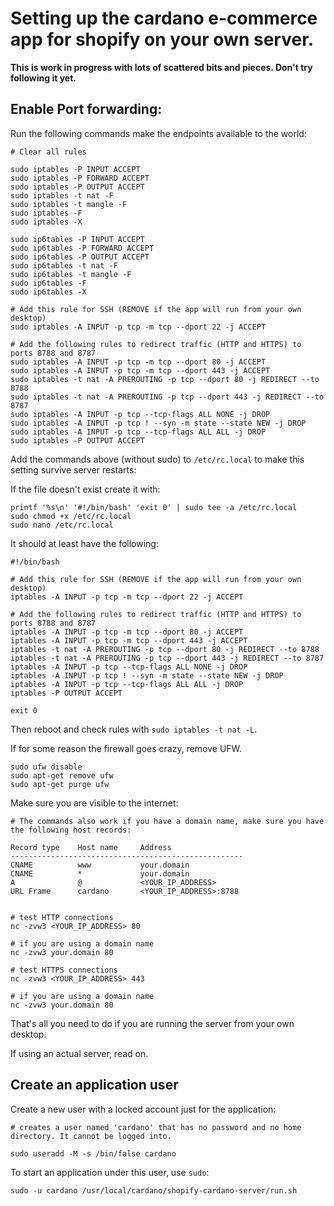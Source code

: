 # Setting up the cardano e-commerce app for shopify on your own server.

**This is work in progress with lots of scattered bits and pieces. Don't try following it yet.**

## Enable Port forwarding:

Run the following commands make the endpoints available to the world:
 
```
# Clear all rules

sudo iptables -P INPUT ACCEPT
sudo iptables -P FORWARD ACCEPT
sudo iptables -P OUTPUT ACCEPT
sudo iptables -t nat -F
sudo iptables -t mangle -F
sudo iptables -F
sudo iptables -X

sudo ip6tables -P INPUT ACCEPT
sudo ip6tables -P FORWARD ACCEPT
sudo ip6tables -P OUTPUT ACCEPT
sudo ip6tables -t nat -F
sudo ip6tables -t mangle -F
sudo ip6tables -F
sudo ip6tables -X

# Add this rule for SSH (REMOVE if the app will run from your own desktop)
sudo iptables -A INPUT -p tcp -m tcp --dport 22 -j ACCEPT

# Add the following rules to redirect traffic (HTTP and HTTPS) to ports 8788 and 8787 
sudo iptables -A INPUT -p tcp -m tcp --dport 80 -j ACCEPT
sudo iptables -A INPUT -p tcp -m tcp --dport 443 -j ACCEPT
sudo iptables -t nat -A PREROUTING -p tcp --dport 80 -j REDIRECT --to 8788
sudo iptables -t nat -A PREROUTING -p tcp --dport 443 -j REDIRECT --to 8787
sudo iptables -A INPUT -p tcp --tcp-flags ALL NONE -j DROP
sudo iptables -A INPUT -p tcp ! --syn -m state --state NEW -j DROP
sudo iptables -A INPUT -p tcp --tcp-flags ALL ALL -j DROP
sudo iptables -P OUTPUT ACCEPT

```

Add the commands above (without sudo) to `/etc/rc.local` to make this setting survive server restarts:

If the file doesn't exist create it with:

```
printf '%s\n' '#!/bin/bash' 'exit 0' | sudo tee -a /etc/rc.local
sudo chmod +x /etc/rc.local
sudo nano /etc/rc.local
```

It should at least have the following:
```
#!/bin/bash

# Add this rule for SSH (REMOVE if the app will run from your own desktop)
iptables -A INPUT -p tcp -m tcp --dport 22 -j ACCEPT

# Add the following rules to redirect traffic (HTTP and HTTPS) to ports 8788 and 8787
iptables -A INPUT -p tcp -m tcp --dport 80 -j ACCEPT
iptables -A INPUT -p tcp -m tcp --dport 443 -j ACCEPT
iptables -t nat -A PREROUTING -p tcp --dport 80 -j REDIRECT --to 8788
iptables -t nat -A PREROUTING -p tcp --dport 443 -j REDIRECT --to 8787
iptables -A INPUT -p tcp --tcp-flags ALL NONE -j DROP
iptables -A INPUT -p tcp ! --syn -m state --state NEW -j DROP
iptables -A INPUT -p tcp --tcp-flags ALL ALL -j DROP
iptables -P OUTPUT ACCEPT

exit 0
```

Then reboot and check rules with `sudo iptables -t nat -L`.

If for some reason the firewall goes crazy, remove UFW.
```
sudo ufw disable
sudo apt-get remove ufw
sudo apt-get purge ufw
```

Make sure you are visible to the internet:

```
# The commands also work if you have a domain name, make sure you have the following host records:

Record type    Host name     Address
----------------------------------------------------
CNAME          www           your.domain
CNAME          *             your.domain
A              @             <YOUR_IP_ADDRESS>
URL Frame      cardano       <YOUR_IP_ADDRESS>:8788


# test HTTP connections
nc -zvw3 <YOUR_IP_ADDRESS> 80

# if you are using a domain name
nc -zvw3 your.domain 80

# test HTTPS connections
nc -zvw3 <YOUR_IP_ADDRESS> 443

# if you are using a domain name
nc -zvw3 your.domain 80
```

That's all you need to do if you are running the server from your own desktop.

If using an actual server, read on.

## Create an application user

Create a new user with a locked account just for the application:

```
# creates a user named 'cardano' that has no password and no home directory. It cannot be logged into.

sudo useradd -M -s /bin/false cardano
```

To start an application under this user, use `sudo`:
```
sudo -u cardano /usr/local/cardano/shopify-cardano-server/run.sh
```
